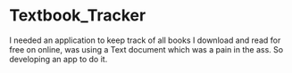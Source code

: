 # Textbook_Tracker
I needed an application to keep track of all books I download and read for free on online, was using a Text document which was a pain in the ass. So developing an app to do it.
